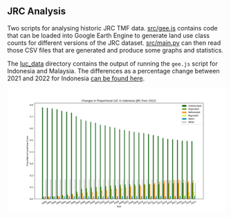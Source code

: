 JRC Analysis
------------

Two scripts for analysing historic JRC TMF data. [src/gee.js](./src/gee.js)
contains code that can be loaded into Google Earth Engine to generate land use
class counts for different versions of the JRC dataset.
[src/main.py](./src/main.py) can then read those CSV files that are generated
and produce some graphs and statistics.

The [luc_data](./luc_data/) directory contains the output of running the
`gee.js` script for Indonesia and Malaysia. The differences as a percentage
change between 2021 and 2022 for Indonesia [can be found here](./output/Indonesia-prop-diff.csv).

![LUC trajectories for Indonesia](./output/Indonesia-prop-luc.png)

